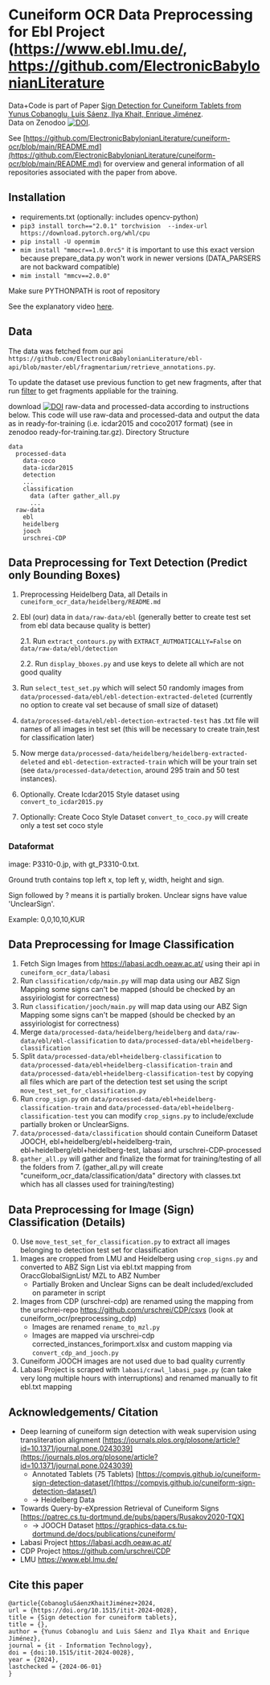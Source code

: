 # Cuneiform OCR Data Preprocessing for Ebl Project (https://www.ebl.lmu.de/, https://github.com/ElectronicBabylonianLiterature
Data+Code is part of Paper [Sign Detection for Cuneiform Tablets from Yunus Cobanoglu, Luis Sáenz, Ilya Khait, Enrique Jiménez](https://www.degruyter.com/document/doi/10.1515/itit-2024-0028/html). <br/>
Data on Zenodoo [![DOI](https://zenodo.org/badge/DOI/10.5281/zenodo.10693601.svg)](https://doi.org/10.5281/zenodo.10693601).

See [https://github.com/ElectronicBabylonianLiterature/cuneiform-ocr/blob/main/README.md](https://github.com/ElectronicBabylonianLiterature/cuneiform-ocr/blob/main/README.md) for overview and general information of all repositories associated with the paper from above.


## Installation
* requirements.txt (optionally: includes opencv-python)
* `pip3 install torch=="2.0.1" torchvision  --index-url https://download.pytorch.org/whl/cpu`
* `pip install -U openmim`
* `mim install "mmocr==1.0.0rc5"`  it is important to use this exact version because prepare_data.py won't work in newer versions (DATA_PARSERS are not backward compatible)
* `mim install "mmcv==2.0.0"`

Make sure PYTHONPATH is root of repository

See the explanatory video [here](https://syncandshare.lrz.de/getlink/fiTPERQRzdTAxNKPLSRNYb/CuneiformOCR_part1_data.mp4).

## Data
The data was fetched from our api `https://github.com/ElectronicBabylonianLiterature/ebl-api/blob/master/ebl/fragmentarium/retrieve_annotations.py`. 

To update the dataset use previous function to get new fragments, after that run [filter](https://github.com/ElectronicBabylonianLiterature/cuneiform-ocr-data/blob/601b7125d43318a019f45412f8604bbdbac09b7c/cuneiform_ocr_data/filter_annotations.py) to get fragments appliable for the training.

download [![DOI](https://zenodo.org/badge/DOI/10.5281/zenodo.10693601.svg)](https://doi.org/10.5281/zenodo.10693601)  raw-data and processed-data according to instructions below. This code will use raw-data and processed-data and output the data as in ready-for-training (i.e. icdar2015 and coco2017 format) (see in zenodoo ready-for-training.tar.gz). 
Directory Structure
```
data
  processed-data
    data-coco
    data-icdar2015
    detection
    ...
    classification
      data (after gather_all.py
      ...
  raw-data
    ebl
    heidelberg
    jooch
    urschrei-CDP
```
 		

## Data Preprocessing for Text Detection (Predict only Bounding Boxes)
1. Preprocessing Heidelberg Data, all Details in `cuneiform_ocr_data/heidelberg/README.md`

2. Ebl (our) data in `data/raw-data/ebl` (generally better to create test set from ebl data because quality is better) 

    2.1. Run `extract_contours.py` with `EXTRACT_AUTMOATICALLY=False` on `data/raw-data/ebl/detection`

    2.2. Run `display_bboxes.py` and use keys to delete all which are not good quality 

3. Run `select_test_set.py` which will select 50 randomly images from `data/processed-data/ebl/ebl-detection-extracted-deleted` (currently no option to create val set because of small size of dataset) 

4. `data/processed-data/ebl/ebl-detection-extracted-test` has .txt file will names of all images in test set (this will be necessary to create train,test for classification later)  

5. Now merge `data/processed-data/heidelberg/heidelberg-extracted-deleted` and `ebl-detection-extracted-train` which will be your train set (see `data/processed-data/detection`, around 295 train and 50 test instances). 

6. Optionally. Create Icdar2015 Style dataset using `convert_to_icdar2015.py` 

7. Optionally: Create Coco Style Dataset  `convert_to_coco.py` will create only a test set coco style


### Dataformat
image: P3310-0.jp, with gt_P3310-0.txt.

Ground truth contains top left x, top left y, width, height and sign.

Sign followed by ? means it is partially broken. Unclear signs have value 'UnclearSign'.

Example: 0,0,10,10,KUR


## Data Preprocessing for Image Classification

1. Fetch Sign Images from https://labasi.acdh.oeaw.ac.at/ using their api in `cuneiform_ocr_data/labasi`
2. Run `classification/cdp/main.py` will map data using our ABZ Sign Mapping some signs can't be mapped (should be checked by an assyiriologist for correctness)
3. Run `classification/jooch/main.py` will map data using our ABZ Sign Mapping some signs can't be mapped (should be checked by an assyiriologist for correctness)
4. Merge `data/processed-data/heidelberg/heidelberg` and `data/raw-data/ebl/ebl-classification` to `data/processed-data/ebl+heidelberg-classification`
5. Split `data/processed-data/ebl+heidelberg-classification` to `data/processed-data/ebl+heidelberg-classification-train` and `data/processed-data/ebl+heidelberg-classification-test` by copying all files which are part of the detection test set using the script `move_test_set_for_classification.py`
6. Run `crop_sign.py` on `data/processed-data/ebl+heidelberg-classification-train` and `data/processed-data/ebl+heidelberg-classification-test` you can modify `crop_signs.py` to include/exclude partially broken or UnclearSigns.
7. `data/processed-data/classification` should contain Cuneiform Dataset JOOCH, ebl+heidelberg/ebl+heidelberg-train, ebl+heidelberg/ebl+heidelberg-test, labasi and urschrei-CDP-processed
8. `gather_all.py` will gather and finalize the format for training/testing of all the folders from 7. (gather_all.py will create "cuneiform_ocr_data/classification/data" directory with classes.txt which has all classes used for training/testing)


## Data Preprocessing for Image (Sign) Classification (Details)
0. Use `move_test_set_for_classification.py` to extract all images belonging to detection test set for classification
1. Images are cropped from LMU and Heidelberg using `crop_signs.py` and converted to ABZ Sign List via ebl.txt mapping from OraccGlobalSignList/ MZL to ABZ Number
   - Partially Broken and Unclear Signs can be dealt included/excluded on parameter in script
2. Images from CDP (urschrei-cdp) are renamed using the mapping from the urschrei-repo https://github.com/urschrei/CDP/csvs (look at cuneiform_ocr/preprocessing_cdp)
   - Images are renamed `rename_to_mzl.py`
   - Images are mapped via urschrei-cdp corrected_instances_forimport.xlsx and custom mapping via `convert_cdp_and_jooch.py`
3. Cuneiform JOOCH images are not used due to bad quality currently
4. Labasi Project is scraped with `labasi/crawl_labasi_page.py` (can take very long multiple hours with interruptions) and renamed manually to fit ebl.txt mapping


## Acknowledgements/ Citation
- Deep learning of cuneiform sign detection with weak supervision using transliteration alignment [https://journals.plos.org/plosone/article?id=10.1371/journal.pone.0243039](https://journals.plos.org/plosone/article?id=10.1371/journal.pone.0243039)
  - Annotated Tablets (75 Tablets) [https://compvis.github.io/cuneiform-sign-detection-dataset/](https://compvis.github.io/cuneiform-sign-detection-dataset/)
  - -> Heidelberg Data
- Towards Query-by-eXpression Retrieval of Cuneiform Signs [https://patrec.cs.tu-dortmund.de/pubs/papers/Rusakov2020-TQX]
  - -> JOOCH Dataset https://graphics-data.cs.tu-dortmund.de/docs/publications/cuneiform/
- Labasi Project https://labasi.acdh.oeaw.ac.at/
- CDP Project https://github.com/urschrei/CDP
- LMU https://www.ebl.lmu.de/

## Cite this paper
```
@article{CobanogluSáenzKhaitJiménez+2024,
url = {https://doi.org/10.1515/itit-2024-0028},
title = {Sign detection for cuneiform tablets},
title = {},
author = {Yunus Cobanoglu and Luis Sáenz and Ilya Khait and Enrique Jiménez},
journal = {it - Information Technology},
doi = {doi:10.1515/itit-2024-0028},
year = {2024},
lastchecked = {2024-06-01}
}
```

